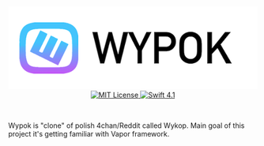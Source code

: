 <p align="center">
    <img src="https://raw.githubusercontent.com/ArkadiuszBanas/VaporWypok/master/page_assets/wypok_header.png">
    <br>
    <a href="LICENSE">
        <img src="http://img.shields.io/badge/license-MIT-brightgreen.svg" alt="MIT License">
    </a>
    <a href="https://swift.org">
        <img src="http://img.shields.io/badge/swift-4.1-brightgreen.svg" alt="Swift 4.1">
    </a>
</p>

<br>

Wypok is "clone" of polish 4chan/Reddit called Wykop.
Main goal of this project it's getting familiar with Vapor framework.
